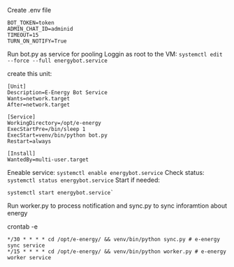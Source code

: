 Create .env file
```
BOT_TOKEN=token
ADMIN_CHAT_ID=adminid
TIMEOUT=15
TURN_ON_NOTIFY=True
```

Run bot.py as service for pooling
Loggin as root to the VM:
  `systemctl edit --force --full energybot.service`

create this unit:
```
[Unit]
Description=E-Energy Bot Service
Wants=network.target
After=network.target

[Service]
WorkingDirectory=/opt/e-energy
ExecStartPre=/bin/sleep 1
ExecStart=venv/bin/python bot.py
Restart=always

[Install]
WantedBy=multi-user.target

```
Eneable service:
`systemctl enable energybot.service`
Check status:
`systemctl status energybot.service`
Start if needed:

```
systemctl start energybot.service`
```



Run worker.py to process notification  and sync.py to sync inforamtion about energy

crontab -e
```
*/30 * * * * cd /opt/e-energy/ && venv/bin/python sync.py # e-energy sync service
*/15 * * * * cd /opt/e-energy/ && venv/bin/python worker.py # e-energy worker service
```
